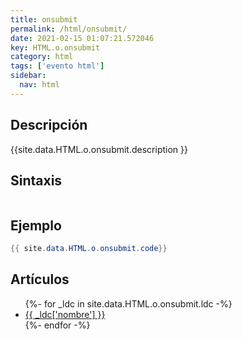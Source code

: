 ```yaml
---
title: onsubmit
permalink: /html/onsubmit/
date: 2021-02-15 01:07:21.572046
key: HTML.o.onsubmit
category: html
tags: ['evento html']
sidebar: 
  nav: html
---
```


## Descripción
{{site.data.HTML.o.onsubmit.description }}

## Sintaxis
~~~html
~~~

## Ejemplo
~~~java
{{ site.data.HTML.o.onsubmit.code}}
~~~

## Artículos
<ul>
{%- for _ldc in site.data.HTML.o.onsubmit.ldc -%}
   <li>
       <a href="{{_ldc['url'] }}">{{ _ldc['nombre'] }}</a>
   </li>
{%- endfor -%}
</ul>
